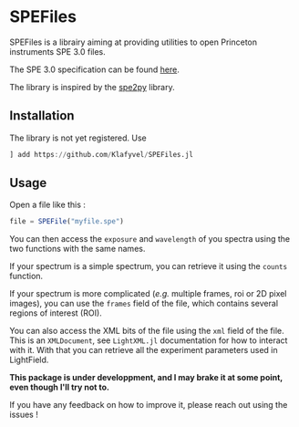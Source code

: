 # SPEFiles

SPEFiles is a librairy aiming at providing utilities to open Princeton
instruments SPE 3.0 files. 

The SPE 3.0 specification can be found
[here](https://raw.githubusercontent.com/hududed/pyControl/master/Manual/LightField/Add-in%20and%20Automation%20SDK/SPE%203.0%20File%20Format%20Specification.pdf).

The library is inspired by the [spe2py](https://github.com/ashirsch/spe2py)
library.

## Installation

The library is not yet registered. Use

```julia
] add https://github.com/Klafyvel/SPEFiles.jl
```

## Usage

Open a file like this :

```julia
file = SPEFile("myfile.spe")
```

You can then access the `exposure` and `wavelength` of you spectra using the two
functions with the same names.

If your spectrum is a simple spectrum, you can retrieve it using the `counts`
function.

If your spectrum is more complicated (*e.g.* multiple frames, roi or 2D pixel
images), you can use the `frames` field of the file, which contains several
regions of interest (ROI).

You can also access the XML bits of the file using the `xml` field of the file.
This is an `XMLDocument`, see `LightXML.jl` documentation for how to interact
with it. With that you can retrieve all the experiment parameters used in
LightField.

**This package is under developpment, and I may brake it at some point, even though I'll try not to.**

If you have any feedback on how to improve it, please reach out using the issues
!
